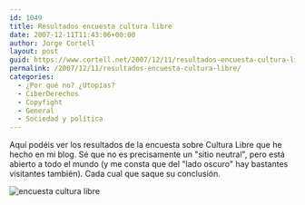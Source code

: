 ```yaml
---
id: 1049
title: Resultados encuesta cultura libre
date: 2007-12-11T11:43:06+00:00
author: Jorge Cortell
layout: post
guid: https://www.cortell.net/2007/12/11/resultados-encuesta-cultura-libre/
permalink: /2007/12/11/resultados-encuesta-cultura-libre/
categories:
  - ¿Por qué no? ¿Utopías?
  - CiberDerechos
  - Copyfight
  - General
  - Sociedad y polí­tica
---
```

Aquí­ podéis ver los resultados de la encuesta sobre Cultura Libre que he hecho en mi blog. Sé que no es precisamente un "sitio neutral", pero está abierto a todo el mundo (y me consta que del "lado oscuro" hay bastantes visitantes también). Cada cual que saque su conclusión.

![encuesta cultura libre](https://farm3.static.flickr.com/2136/2102409341_26d3f4a063.jpg?v=0 "encuesta cultura libre")